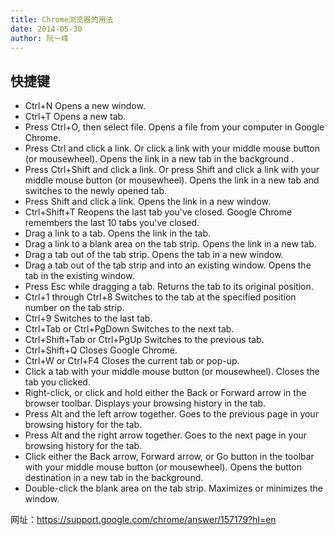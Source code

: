 ```yaml
---
title: Chrome浏览器的用法
date: 2014-05-30
author: 阮一峰
---
```


## 快捷键

- Ctrl+N	Opens a new window.
- Ctrl+T	Opens a new tab.
- Press Ctrl+O, then select file.	Opens a file from your computer in Google Chrome.
- Press Ctrl and click a link. Or click a link with your middle mouse button (or mousewheel).	Opens the link in a new tab in the background .
- Press Ctrl+Shift and click a link. Or press Shift and click a link with your middle mouse button (or mousewheel).	Opens the link in a new tab and switches to the newly opened tab.
- Press Shift and click a link.	Opens the link in a new window.
- Ctrl+Shift+T	Reopens the last tab you've closed. Google Chrome remembers the last 10 tabs you've closed.
- Drag a link to a tab.	Opens the link in the tab.
- Drag a link to a blank area on the tab strip.	Opens the link in a new tab.
- Drag a tab out of the tab strip.	Opens the tab in a new window.
- Drag a tab out of the tab strip and into an existing window.	Opens the tab in the existing window.
- Press Esc while dragging a tab.	Returns the tab to its original position.
- Ctrl+1 through Ctrl+8	Switches to the tab at the specified position number on the tab strip.
- Ctrl+9	Switches to the last tab.
- Ctrl+Tab or Ctrl+PgDown	Switches to the next tab.
- Ctrl+Shift+Tab or Ctrl+PgUp	Switches to the previous tab.
- Ctrl+Shift+Q	Closes Google Chrome.
- Ctrl+W or Ctrl+F4	Closes the current tab or pop-up.
- Click a tab with your middle mouse button (or mousewheel).	Closes the tab you clicked.
- Right-click, or click and hold either the Back or Forward arrow in the browser toolbar.	Displays your browsing history in the tab.
- Press Alt and the left arrow together.	Goes to the previous page in your browsing history for the tab.
- Press Alt and the right arrow together.	Goes to the next page in your browsing history for the tab.
- Click either the Back arrow, Forward arrow, or Go button in the toolbar with your middle mouse button (or mousewheel).	Opens the button destination in a new tab in the background.
- Double-click the blank area on the tab strip.	Maximizes or minimizes the window.

网址：https://support.google.com/chrome/answer/157179?hl=en
